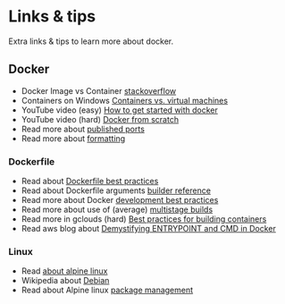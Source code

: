 # Links & tips

Extra links & tips to learn more about docker.

## Docker

- Docker Image vs Container [stackoverflow](https://stackoverflow.com/questions/23735149/what-is-the-difference-between-a-docker-image-and-a-container)
- Containers on Windows [Containers vs. virtual machines](https://docs.microsoft.com/en-us/virtualization/windowscontainers/about/containers-vs-vm)
- YouTube video (easy) [How to get started with docker](https://youtu.be/iqqDU2crIEQ)
- YouTube video (hard) [Docker from scratch](https://www.youtube.com/watch?v=8fi7uSYlOdc)
- Read more about [published ports](https://docs.docker.com/config/containers/container-networking/#published-ports)
- Read more about [formatting](https://docs.docker.com/config/formatting/)

### Dockerfile

- Read about [Dockerfile best practices](https://docs.docker.com/develop/develop-images/dockerfile_best-practices/)
- Read about Dockerfile arguments [builder reference](https://docs.docker.com/engine/reference/builder/)
- Read more about Docker [development best practices](https://docs.docker.com/develop/dev-best-practices/)
- Read more about use of (average) [multistage builds](https://docs.docker.com/develop/develop-images/multistage-build)
- Read more in gclouds (hard) [Best practices for building containers](https://cloud.google.com/solutions/best-practices-for-building-containers)
- Read aws blog about [Demystifying ENTRYPOINT and CMD in Docker](https://aws.amazon.com/blogs/opensource/demystifying-entrypoint-cmd-docker/)

### Linux

- Read [about alpine linux](https://alpinelinux.org/about/)
- Wikipedia about [Debian](https://en.wikipedia.org/wiki/Debian)
- Read about Alpine linux [package management](https://wiki.alpinelinux.org/wiki/Alpine_Linux_package_management)
